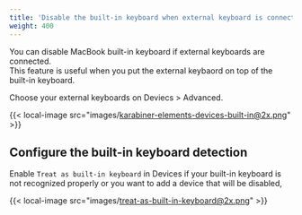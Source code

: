 ```yaml
---
title: 'Disable the built-in keyboard when external keyboard is connected'
weight: 400
---
```


You can disable MacBook built-in keyboard if external keyboards are connected.<br />
This feature is useful when you put the external keybaord on top of the built-in keyboard.

Choose your external keyboards on Deviecs > Advanced.

{{< local-image src="images/karabiner-elements-devices-built-in@2x.png" >}}

## Configure the built-in keyboard detection

Enable `Treat as built-in keyboard` in Devices if your built-in keyboard is not recognized properly or you want to add a device that will be disabled,

{{< local-image src="images/treat-as-built-in-keyboard@2x.png" >}}

